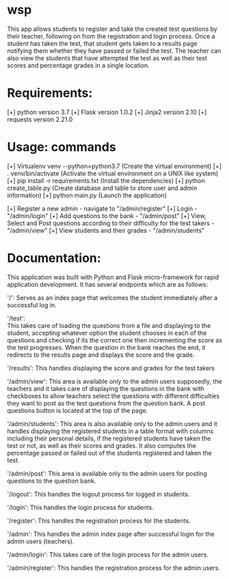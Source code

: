 # wsp
This app allows students to register and take the created test questions by their teacher, following on from the registration and login process.
Once a student has taken the test, that student gets taken to a results page notifying them whether they have passed or failed the test.
The teacher can also view the students that have attempted the test as well as their test scores and percentage grades in a single location.

# Requirements:
[+] python version 3.7
[+] Flask version 1.0.2
[+] Jinja2 version 2.10
[+] requests version 2.21.0


# Usage: commands
[+] Virtualenv venv --python=python3.7 (Create the virtual environment)
[+] . venv/bin/activate (Activate the virtual environment on a UNIX like system)
[+] pip install -r requirements.txt (Install the dependencies)
[+] python create_table.py (Create database and table to store user and admin information)
[+] python main.py  (Launch the application)

[+] Register a new admin - navigate to "/admin/register"
[+] Login - "/admin/login"
[+] Add questions to the bank - "/admin/post"
[+] View, Select and Post questions according to their difficulty for the test takers - "/admin/view"
[+] View students and their grades - "/admin/students"

# Documentation:
This application was built with Python and Flask micro-framework for rapid application development. It has several endpoints which are as follows:

'/':
Serves as an index page that welcomes the student immediately after a successful log in.

'/test':  
This takes care of loading the questions from a file and displaying to the student, accepting whatever option the student chooses in each of the questions and checking if its the correct one then incrementing the score as the test progresses. When the question in the bank reaches the end, it redirects to the results page and displays the score and the grade.

'/results':
This handles displaying the score and grades for the test takers

'/admin/view':
This area is available only to the admin users supposedly, the teachers and it takes care of displaying the questions in the bank with checkboxes to allow teachers select the questions with different difficulties they want to post as the test questions from the question bank. A post questions button is located at the top of the page.

'/admin/students':
This area is also available only to the admin users and it handles displaying the registered students in a table format with columns including their personal details, if the registered students have taken the test or not, as well as their scores and grades. It also computes the percentage passed or failed out of the students registered and taken the test.

'/admin/post':
This area is available only to the admin users for posting questions to the question bank.

'/logout':
This handles the logout process for logged in students.

'/login':
This handles the login process for students.

'/register':
This handles the registration process for the students.

'/admin':
This handles the admin index page after successful login for the admin users (teachers).

'/admin/login':
This takes care of the login process for the admin users.

'/admin/register':
This handles the registration process for the admin users.
